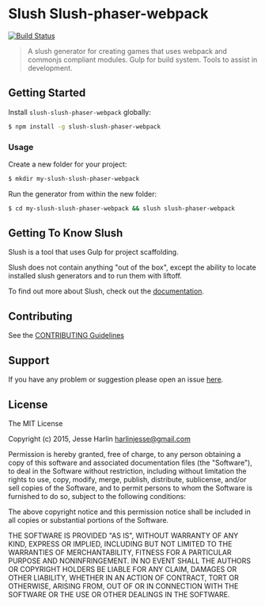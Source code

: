 # Slush Slush-phaser-webpack 

[![Build Status](https://secure.travis-ci.org/the-simian/slush-phaser-webpack.png?branch=master)](https://travis-ci.org/the-simian/slush-slush-phaser-webpack) 

> A slush generator for creating games that uses webpack and commonjs compliant modules. Gulp for build system. Tools to assist in development.


## Getting Started

Install `slush-slush-phaser-webpack` globally:

```bash
$ npm install -g slush-slush-phaser-webpack
```

### Usage

Create a new folder for your project:

```bash
$ mkdir my-slush-slush-phaser-webpack
```

Run the generator from within the new folder:

```bash
$ cd my-slush-slush-phaser-webpack && slush slush-phaser-webpack
```

## Getting To Know Slush

Slush is a tool that uses Gulp for project scaffolding.

Slush does not contain anything "out of the box", except the ability to locate installed slush generators and to run them with liftoff.

To find out more about Slush, check out the [documentation](https://github.com/slushjs/slush).

## Contributing

See the [CONTRIBUTING Guidelines](https://github.com/the-simian/slush-slush-phaser-webpack/blob/master/CONTRIBUTING.md)

## Support
If you have any problem or suggestion please open an issue [here](https://github.com/the-simian/slush-slush-phaser-webpack/issues).

## License 

The MIT License

Copyright (c) 2015, Jesse Harlin <harlinjesse@gmail.com>

Permission is hereby granted, free of charge, to any person
obtaining a copy of this software and associated documentation
files (the "Software"), to deal in the Software without
restriction, including without limitation the rights to use,
copy, modify, merge, publish, distribute, sublicense, and/or sell
copies of the Software, and to permit persons to whom the
Software is furnished to do so, subject to the following
conditions:

The above copyright notice and this permission notice shall be
included in all copies or substantial portions of the Software.

THE SOFTWARE IS PROVIDED "AS IS", WITHOUT WARRANTY OF ANY KIND,
EXPRESS OR IMPLIED, INCLUDING BUT NOT LIMITED TO THE WARRANTIES
OF MERCHANTABILITY, FITNESS FOR A PARTICULAR PURPOSE AND
NONINFRINGEMENT. IN NO EVENT SHALL THE AUTHORS OR COPYRIGHT
HOLDERS BE LIABLE FOR ANY CLAIM, DAMAGES OR OTHER LIABILITY,
WHETHER IN AN ACTION OF CONTRACT, TORT OR OTHERWISE, ARISING
FROM, OUT OF OR IN CONNECTION WITH THE SOFTWARE OR THE USE OR
OTHER DEALINGS IN THE SOFTWARE.

